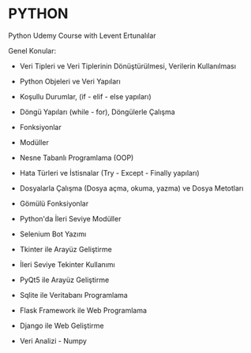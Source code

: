 # PYTHON
Python Udemy Course with Levent Ertunalılar

 Genel Konular:

- Veri Tipleri ve Veri Tiplerinin Dönüştürülmesi, Verilerin Kullanılması

- Python Objeleri ve Veri Yapıları

- Koşullu Durumlar, (if - elif - else yapıları)

- Döngü Yapıları (while - for), Döngülerle Çalışma

- Fonksiyonlar

- Modüller

- Nesne Tabanlı Programlama (OOP)

- Hata Türleri ve İstisnalar (Try - Except - Finally yapıları)

- Dosyalarla Çalışma (Dosya açma, okuma, yazma) ve Dosya Metotları

- Gömülü Fonksiyonlar

- Python'da İleri Seviye Modüller

- Selenium Bot Yazımı

- Tkinter ile Arayüz Geliştirme

- İleri Seviye Tekinter Kullanımı

- PyQt5 ile Arayüz Geliştirme

- Sqlite ile Veritabanı Programlama

- Flask Framework ile Web Programlama

- Django ile Web Geliştirme

- Veri Analizi - Numpy
